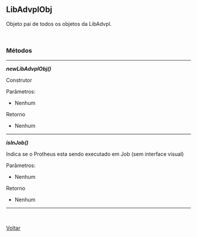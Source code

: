 ## LibAdvplObj

Objeto pai de todos os objetos da LibAdvpl.

<br/>

### Métodos


<hr/>

***newLibAdvplObj()***

Construtor

Parâmetros:
- Nenhum

Retorno
- Nenhum
<hr/>

***isInJob()***

Indica se o Protheus esta sendo executado em Job (sem interface visual)

Parâmetros:
- Nenhum

Retorno
- Nenhum
<hr/>

<br/>

[Voltar](../index.md)